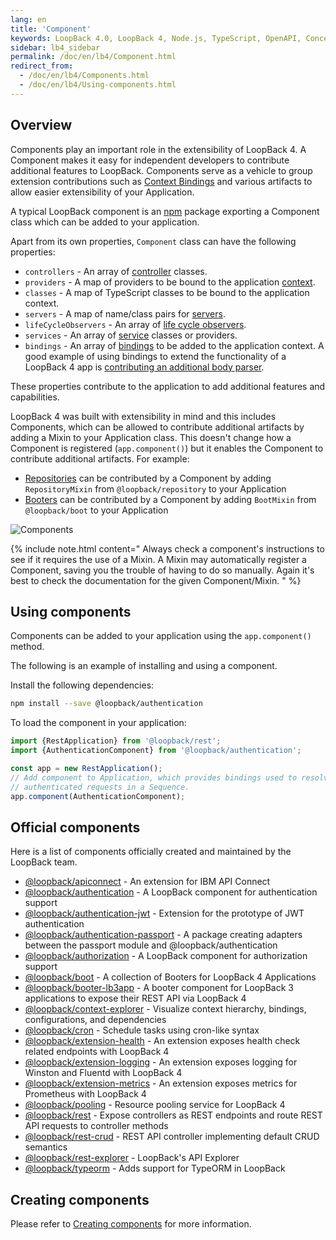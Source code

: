 ```yaml
---
lang: en
title: 'Component'
keywords: LoopBack 4.0, LoopBack 4, Node.js, TypeScript, OpenAPI, Concepts
sidebar: lb4_sidebar
permalink: /doc/en/lb4/Component.html
redirect_from:
  - /doc/en/lb4/Components.html
  - /doc/en/lb4/Using-components.html
---
```


## Overview

Components play an important role in the extensibility of LoopBack 4. A
Component makes it easy for independent developers to contribute additional
features to LoopBack. Components serve as a vehicle to group extension
contributions such as [Context Bindings](Context.md) and various artifacts to
allow easier extensibility of your Application.

A typical LoopBack component is an [npm](https://www.npmjs.com) package
exporting a Component class which can be added to your application.

Apart from its own properties, `Component` class can have the following
properties:

- `controllers` - An array of [controller](Controller.md) classes.
- `providers` - A map of providers to be bound to the application
  [context](Context.md).
- `classes` - A map of TypeScript classes to be bound to the application
  context.
- `servers` - A map of name/class pairs for [servers](Server.md).
- `lifeCycleObservers` - An array of [life cycle observers](Life-cycle.md).
- `services` - An array of [service](Services.md) classes or providers.
- `bindings` - An array of [bindings](Binding.md) to be added to the application
  context. A good example of using bindings to extend the functionality of a
  LoopBack 4 app is
  [contributing an additional body parser](Extending-request-body-parsing.html#contribute-a-body-parser-from-a-component).

These properties contribute to the application to add additional features and
capabilities.

LoopBack 4 was built with extensibility in mind and this includes Components,
which can be allowed to contribute additional artifacts by adding a Mixin to
your Application class. This doesn't change how a Component is registered
(`app.component()`) but it enables the Component to contribute additional
artifacts. For example:

- [Repositories](Repository.md) can be contributed by a Component by adding
  `RepositoryMixin` from `@loopback/repository` to your Application
- [Booters](Booting-an-Application.md#booters) can be contributed by a Component
  by adding `BootMixin` from `@loopback/boot` to your Application

![Components](imgs/loopback-component.png)

{% include note.html content="
Always check a component's instructions to see if it requires the use
of a Mixin. A Mixin may automatically register a Component, saving you the
trouble of having to do so manually. Again it's best to check the documentation
for the given Component/Mixin.
" %}

## Using components

Components can be added to your application using the `app.component()` method.

The following is an example of installing and using a component.

Install the following dependencies:

```sh
npm install --save @loopback/authentication
```

To load the component in your application:

```ts
import {RestApplication} from '@loopback/rest';
import {AuthenticationComponent} from '@loopback/authentication';

const app = new RestApplication();
// Add component to Application, which provides bindings used to resolve
// authenticated requests in a Sequence.
app.component(AuthenticationComponent);
```

## Official components

Here is a list of components officially created and maintained by the LoopBack
team.

- [@loopback/apiconnect](https://github.com/strongloop/loopback-next/tree/master/extensions/apiconnect) - An extension for IBM API Connect
- [@loopback/authentication](https://github.com/strongloop/loopback-next/tree/master/packages/authentication) - A LoopBack component for authentication support
- [@loopback/authentication-jwt](https://github.com/strongloop/loopback-next/tree/master/extensions/authentication-jwt) - Extension for the prototype of JWT
  authentication
- [@loopback/authentication-passport](https://github.com/strongloop/loopback-next/tree/master/extensions/authentication-passport) - A package creating adapters between the
  passport module and @loopback/authentication
- [@loopback/authorization](https://github.com/strongloop/loopback-next/tree/master/packages/authorization) - A LoopBack component for authorization support
- [@loopback/boot](https://github.com/strongloop/loopback-next/tree/master/packages/boot) - A collection of Booters for LoopBack 4 Applications
- [@loopback/booter-lb3app](https://github.com/strongloop/loopback-next/tree/master/packages/booter-lb3app) - A booter component for LoopBack 3 applications to
  expose their REST API via LoopBack 4
- [@loopback/context-explorer](https://github.com/strongloop/loopback-next/tree/master/extensions/context-explorer) - Visualize context hierarchy, bindings,
  configurations, and dependencies
- [@loopback/cron](https://github.com/strongloop/loopback-next/tree/master/extensions/cron) - Schedule tasks using cron-like syntax
- [@loopback/extension-health](https://github.com/strongloop/loopback-next/tree/master/extensions/health) - An extension exposes health check related
  endpoints with LoopBack 4
- [@loopback/extension-logging](https://github.com/strongloop/loopback-next/tree/master/extensions/logging) - An extension exposes logging for Winston and
  Fluentd with LoopBack 4
- [@loopback/extension-metrics](https://github.com/strongloop/loopback-next/tree/master/extensions/metrics) - An extension exposes metrics for Prometheus with
  LoopBack 4
- [@loopback/pooling](https://github.com/strongloop/loopback-next/tree/master/extensions/pooling) - Resource pooling service for LoopBack 4
- [@loopback/rest](https://github.com/strongloop/loopback-next/tree/master/packages/rest) - Expose controllers as REST endpoints and route REST API
  requests to controller methods
- [@loopback/rest-crud](https://github.com/strongloop/loopback-next/tree/master/packages/rest-crud) - REST API controller implementing default CRUD semantics
- [@loopback/rest-explorer](https://github.com/strongloop/loopback-next/tree/master/packages/rest-explorer) - LoopBack's API Explorer
- [@loopback/typeorm](https://github.com/strongloop/loopback-next/tree/master/extensions/typeorm) - Adds support for TypeORM in LoopBack

## Creating components

Please refer to [Creating components](Creating-components.md) for more
information.
